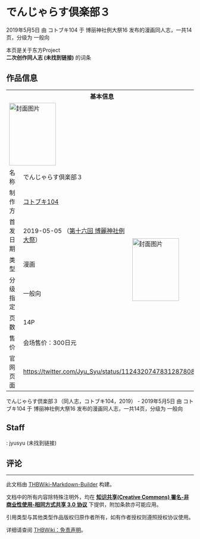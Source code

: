 # でんじゃらす倶楽部３

<!-- source html: G:\repos\THBWiki-Markdown-Builder\THBWikiMarkdown\Temp\main\4\45\ns0%3A%E3%81%A7%E3%82%93%E3%81%98%E3%82%83%E3%82%89%E3%81%99%E5%80%B6%E6%A5%BD%E9%83%A8%EF%BC%93.html -->

2019年5月5日 由 コトブキ104 于 博丽神社例大祭16 发布的漫画同人志，一共14页，分级为 一般向

本页是关于东方Project  
 **二次创作同人志 (未找到链接)** 的词条
## 作品信息

<table><tbody><tr><th colspan="3">基本信息</th></tr><tr><td class="cover-artwork-mobile" colspan="2"><a href="./文件-でんじゃらす倶楽部３封面.png.md" class="image" title="封面图片"><img alt="封面图片" src="https://upload.thwiki.cc/thumb/f/f9/%E3%81%A7%E3%82%93%E3%81%98%E3%82%83%E3%82%89%E3%81%99%E5%80%B6%E6%A5%BD%E9%83%A8%EF%BC%93%E5%B0%81%E9%9D%A2.png/125px-%E3%81%A7%E3%82%93%E3%81%98%E3%82%83%E3%82%89%E3%81%99%E5%80%B6%E6%A5%BD%E9%83%A8%EF%BC%93%E5%B0%81%E9%9D%A2.png" decoding="async" loading="lazy" width="125" height="168" srcset="https://upload.thwiki.cc/thumb/f/f9/%E3%81%A7%E3%82%93%E3%81%98%E3%82%83%E3%82%89%E3%81%99%E5%80%B6%E6%A5%BD%E9%83%A8%EF%BC%93%E5%B0%81%E9%9D%A2.png/187px-%E3%81%A7%E3%82%93%E3%81%98%E3%82%83%E3%82%89%E3%81%99%E5%80%B6%E6%A5%BD%E9%83%A8%EF%BC%93%E5%B0%81%E9%9D%A2.png 1.5x, https://upload.thwiki.cc/thumb/f/f9/%E3%81%A7%E3%82%93%E3%81%98%E3%82%83%E3%82%89%E3%81%99%E5%80%B6%E6%A5%BD%E9%83%A8%EF%BC%93%E5%B0%81%E9%9D%A2.png/249px-%E3%81%A7%E3%82%93%E3%81%98%E3%82%83%E3%82%89%E3%81%99%E5%80%B6%E6%A5%BD%E9%83%A8%EF%BC%93%E5%B0%81%E9%9D%A2.png 2x" data-file-width="2645" data-file-height="3561"></a></td>
</tr><tr><td class="label">名称</td><td colspan="2"> でんじゃらす倶楽部３ </td></tr><tr><td class="label">制作方</td><td><a href="./コトブキ104.md" title="コトブキ104">コトブキ104</a></td><td class="cover-artwork" rowspan="6" style="min-width:168px;"><a href="./文件-でんじゃらす倶楽部３封面.png.md" class="image" title="封面图片"><img alt="封面图片" src="https://upload.thwiki.cc/thumb/f/f9/%E3%81%A7%E3%82%93%E3%81%98%E3%82%83%E3%82%89%E3%81%99%E5%80%B6%E6%A5%BD%E9%83%A8%EF%BC%93%E5%B0%81%E9%9D%A2.png/125px-%E3%81%A7%E3%82%93%E3%81%98%E3%82%83%E3%82%89%E3%81%99%E5%80%B6%E6%A5%BD%E9%83%A8%EF%BC%93%E5%B0%81%E9%9D%A2.png" decoding="async" loading="lazy" width="125" height="168" srcset="https://upload.thwiki.cc/thumb/f/f9/%E3%81%A7%E3%82%93%E3%81%98%E3%82%83%E3%82%89%E3%81%99%E5%80%B6%E6%A5%BD%E9%83%A8%EF%BC%93%E5%B0%81%E9%9D%A2.png/187px-%E3%81%A7%E3%82%93%E3%81%98%E3%82%83%E3%82%89%E3%81%99%E5%80%B6%E6%A5%BD%E9%83%A8%EF%BC%93%E5%B0%81%E9%9D%A2.png 1.5x, https://upload.thwiki.cc/thumb/f/f9/%E3%81%A7%E3%82%93%E3%81%98%E3%82%83%E3%82%89%E3%81%99%E5%80%B6%E6%A5%BD%E9%83%A8%EF%BC%93%E5%B0%81%E9%9D%A2.png/249px-%E3%81%A7%E3%82%93%E3%81%98%E3%82%83%E3%82%89%E3%81%99%E5%80%B6%E6%A5%BD%E9%83%A8%EF%BC%93%E5%B0%81%E9%9D%A2.png 2x" data-file-width="2645" data-file-height="3561"></a></td>
</tr><tr><td class="label">首发日期</td><td>2019-05-05&#160;（<a href="/展会作品列表?e=%E5%8D%9A%E4%B8%BD%E7%A5%9E%E7%A4%BE%E4%BE%8B%E5%A4%A7%E7%A5%AD%2316">第十六回 博麗神社例大祭</a>）</td></tr><tr><td class="label">类型</td><td>漫画</td></tr><tr><td class="label">分级指定</td><td>一般向</td></tr><tr><td class="label">页数</td><td>14P</td></tr><tr><td class="label">售价</td><td>会场售价：300日元</td></tr>
<tr><td class="label">官网页面</td><td colspan="2"><a rel="nofollow" class="external free" href="https://twitter.com/Jyu_Syu/status/1124320747831287808">https://twitter.com/Jyu_Syu/status/1124320747831287808</a></td></tr></tbody></table>

でんじゃらす倶楽部３（同人志，コトブキ104，2019） - 2019年5月5日 由 コトブキ104 于 博丽神社例大祭16 发布的漫画同人志，一共14页，分级为 一般向
## Staff
: jyusyu (未找到链接)

## 评论




---

此文档由 [THBWiki-Markdown-Builder](https://github.com/Delsin-Yu/THBWiki-Markdown-Builder) 构建。

文档中的所有内容除特殊注明外，均在 [**知识共享(Creative Commons) 署名-非商业性使用-相同方式共享 3.0 协议**](https://creativecommons.org/licenses/by-sa/3.0/deed.zh-hans) 下提供，附加条款亦可能应用。

引用类型与其他类型作品版权归原作者所有，如有作者授权则遵照授权协议使用。

详细请查阅 [THBWiki：免责声明](https://thbwiki.cc/THBWiki:%E5%85%8D%E8%B4%A3%E5%A3%B0%E6%98%8E)。


